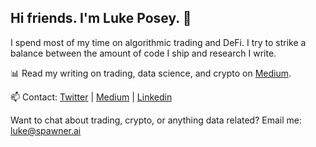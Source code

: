## Hi friends. I'm Luke Posey. 👋

I spend most of my time on algorithmic trading and DeFi. I try to strike a balance between the amount of code I ship and research I write.

📊 Read my writing on trading, data science, and crypto on [Medium](https://medium.com/@posey).

📫 Contact: [Twitter](https://twitter.com/poseysthumbs) | [Medium](https://medium.com/@posey) | [Linkedin](https://www.linkedin.com/in/luke-posey/)

Want to chat about trading, crypto, or anything data related? Email me: luke@spawner.ai
